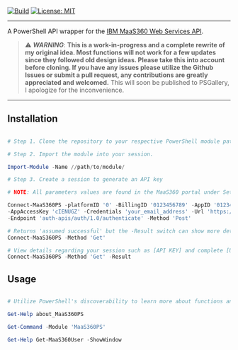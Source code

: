 [![Build](https://github.com/MichaelAlestock/MaaS360PS/actions/workflows/build.yml/badge.svg)](https://github.com/MichaelAlestock/MaaS360PS/actions/workflows/build.yml) [![License: MIT](https://img.shields.io/badge/License-MIT-blue.svg)](https://opensource.org/licenses/MIT)

---

A PowerShell API wrapper for the [IBM MaaS360 Web Services API](https://www.ibm.com/docs/en/maas360?topic=services-maas360-api-reference-web). 

> :warning: **_WARNING_**: **This is a work-in-progress and a complete rewrite of my original idea. Most functions will not work for a few updates since they followed old design ideas. Please take this into account before cloning. If you have any issues please utilize the Github Issues or submit a pull request, any contributions are greatly appreciated and welcomed.**
> This will soon be published to PSGallery, I apologize for the inconvenience.
---

## Installation

```powershell

# Step 1. Clone the repository to your respective PowerShell module path.

# Step 2. Import the module into your session.

Import-Module -Name //path/to/module/

# Step 3. Create a session to generate an API key

# NOTE: All parameters values are found in the MaaS360 portal under Setup > Documentation.

Connect-MaaS360PS -platformID '0' -BillingID '0123456789' -AppID '01234567_apple' -AppVersion '1.0' `
-AppAccessKey 'cIENUGZ' -Credentials 'your_email_address' -Url 'https://apis.m3.maas360.com/' `
-Endpoint 'auth-apis/auth/1.0/authenticate' -Method 'Post'

# Returns 'assumed successful' but the -Result switch can show more detail
Connect-MaaS360PS -Method 'Get'

# View details regarding your session such as [API KEY] and complete [URI]
Connect-MaaS360PS -Method 'Get' -Result

```

## Usage

```powershell

# Utilize PowerShell's discoverability to learn more about functions and their usages.

Get-Help about_MaaS360PS

Get-Command -Module 'MaaS360PS'

Get-Help Get-MaaS360User -ShowWindow

```

